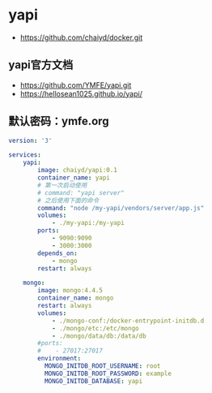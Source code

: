# yapi

- https://github.com/chaiyd/docker.git

## yapi官方文档
- https://github.com/YMFE/yapi.git
- https://hellosean1025.github.io/yapi/


## 默认密码：ymfe.org
```yaml
version: '3'

services:
    yapi:
        image: chaiyd/yapi:0.1
        container_name: yapi
        # 第一次启动使用
        # command: "yapi server"
        # 之后使用下面的命令
        command: "node /my-yapi/vendors/server/app.js"
        volumes:
            - ./my-yapi:/my-yapi
        ports:
            - 9090:9090
            - 3000:3000
        depends_on:
            - mongo
        restart: always

    mongo:
        image: mongo:4.4.5
        container_name: mongo
        restart: always
        volumes:
            - ./mongo-conf:/docker-entrypoint-initdb.d
            - ./mongo/etc:/etc/mongo
            - ./mongo/data/db:/data/db
        #ports:
        #    - 27017:27017
        environment:
          MONGO_INITDB_ROOT_USERNAME: root
          MONGO_INITDB_ROOT_PASSWORD: example
          MONGO_INITDB_DATABASE: yapi
```
